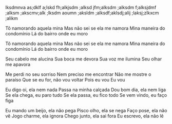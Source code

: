 lksdmnva
as;dklf
a;lskd
fh;alkjsdm
;alksd
jfm;alksdm
;alksdm
f;alksjdmf
;alksm
;akscmv;alk
;lksdm
aoumn
;aksldm
;alksdf;aklsdj;alij
;laksj;zlkxcm
;alikm

Tô namorando aquela mina
Mas não sei se ela me namora
Mina maneira do condomínio
Lá do bairro onde eu moro

Tô namorando aquela mina
Mas não sei se ela me namora
Mina maneira do condomínio
Lá do bairro onde eu moro

Seu cabelo me alucina
Sua boca me devora
Sua voz me ilumina
Seu olhar me apavora

Me perdi no seu sorriso
Nem preciso me encontrar
Não me mostre o paraíso
Que se eu for, não vou voltar
Pois eu vou
Eu vou

Eu digo oi, ela nem nada
Passa na minha calçada
Dou bom dia, ela nem liga
Se ela chega, eu paro tudo
Se ela passa, eu fico todo
Se vem vindo, eu faço figa

Eu mando um beijo, ela não pega
Pisco olho, ela se nega
Faço pose, ela não vê
Jogo charme, ela ignora
Chego junto, ela sai fora
Eu escrevo, ela não lê

